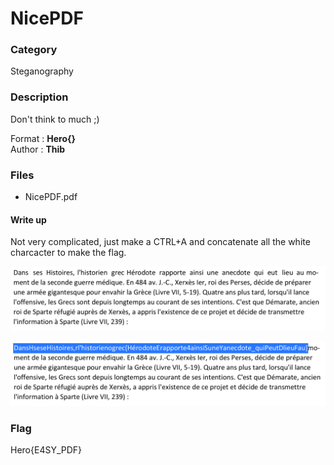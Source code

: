 # NicePDF

### Category

Steganography

### Description

Don't think to much ;)

Format : **Hero{}**<br>
Author : **Thib**

### Files

- NicePDF.pdf

#### Write up

Not very complicated, just make a CTRL+A and concatenate all the white charcacter to make the flag.

![image](text.png)

![image](flagtext.png)



### Flag

Hero{E4SY_PDF}
